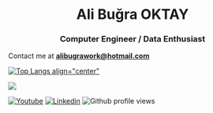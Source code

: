 <h1 align="center">Ali Buğra OKTAY</h1>
<h3 align="center">Computer Engineer / Data Enthusiast</h3>
   
   
   Contact me at **alibugrawork@hotmail.com**
   <!-- Images coming to below --> 
   
   [![Top Langs align="center"](https://github-readme-stats.vercel.app/api/top-langs/?username=alibugra007&layout=compact)](https://github.com/alibugra007)
<p> <img align="center" src="https://github-readme-stats.vercel.app/api?username=alibugra007&show_icons=true&theme=algolia" ;"alt="alibugra007" /></p>
<p align="center">
  
  <!--  -->
   [![Youtube](https://img.shields.io/static/v1?label=&message=Youtube&color=red)](https://www.youtube.com/channel/UCJppCXZ8aZrQeq8PUBZsAHg/featured)
 [![Linkedin](https://img.shields.io/badge/-Ali%20Bugra%20OKTAY-blue?style=flat-square&logo=Linkedin&logoColor=white&link=https://www.linkedin.com/in/alibugraoktay)](https://www.linkedin.com/in/alibugraoktay)
   ![Github profile views](https://gpvc.arturio.dev/alibugra007)

